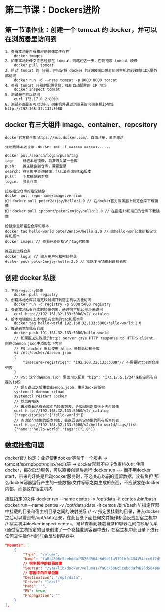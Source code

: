 # 第二节课：Dockers进阶

## 第一节课作业：创建一个 tomcat 的 docker，并可以在浏览器里访问到

	1、查看本地是否有相应的映像文件存在
		docker images
	2、如果本地映像文件已经存在 tomcat 则略过这一步，否则拉取 tomcat 映像
		docker pull tomcat
	3、启动 tomcat 的 容器，并指定将 docker 的8080端口映射到宿主机的8080端口以便外部访问
		docker run -d --name tomcat -p 8080:8080 tomcat
	4、查看 tomcat 容器的配置信息，找到自动配置的 IP 地址
		docker inspect tomcat
	5、测试是否可以访问
		curl 172.17.0.2:8080
	6、测试外面是否可以访问，宿主机外通过浏览器访问宿主机ip地址http://192.168.32.132:8080

## docker 有三大组件 image、container、repository

	docker官方的仓库https://hub.docker.com/，自由注册，邮件激活
	
	强制删除本地镜像：docker rmi -f xxxxxx xxxxx1......
	
	docker pull/search/login/push/tag
	tag:    标记本地镜像，将其归入某一仓库
	push:   推送镜像到仓库，需要登录
	search: 在仓库中查询镜像，但无法查询到tag版本
	pull:   下载镜像到本地
	login:  登录仓库
	
	拉取指定仓库的指定镜像
	docker pull repo-name/image:version
	如：docker pull peter2enjoy/hello:1.0 // 在docker官方服务器上制定仓库下载镜像
	如：docker pull ip:port/peter2enjoy/hello:1.0 // 在指定ip和端口的仓库下载镜像
	
	给镜像重新指定仓库和版本
	docker tag hello-world peter2enjoy/hello:2.0 // 给hello-world重新指定仓库和版本
	docker images // 查看已经新指定了tag的镜像
	
	推送到远程仓库
	docker login // 输入用户名和密码登录
	docker push peter2enjoy/hello:2.0 // 推送本地镜像到远程仓库
	
## 创建 docker 私服

	1、下载registry镜像
		docker pull registry
	2、创建本地仓库并指定映射端口到宿主机以方便访问
		docker run -d registry -p 5000:5000 registry
	3、查询本地私有仓库的镜像列表，通过宿主机ip地址来访问
		curl http://192.168.32.133:5000/v2/_catalog
	4、给本地镜像打上本地私有仓库的tag和版本号
		docker tag hello-world 192.168.32.133:5000/hello-world:1.0
	5、推送到本地私有仓库
		docker push 191.168.32.133:5000/hello-world
		// 如果推送失败提示http: server gave HTTP response to HTTPS client，则在daemon.json中添加如下内容
		// PS：docker 默认使用 https 来启动私有仓库
		vi /etc/docker/daemon.json
		{
			"insecure-registries": "192.168.32.133:5000"// 不需要https的仓库列表
		}
		// PS: 这个daemon.json 里面可以配置 "bip": "172.17.5.1/24"来指定所有容器的ip段
		// 保存退出之后重载daemon.json，重启docker服务
		systemctl daemon-reload
		systemctl restart docker
		// 然后再推送
		// 再次查看私有仓库中的镜像列表，会返回刚刚推送上去的镜像
		curl http://192.168.32.133:5000/v2/_catalog
		{"repositories":["hello-world"]}
		// 查询某个镜像的版本列表，会返回该指定镜像的所有版本列表
		curl http://192.168.32.133:5000/v2/hello-world/tags/list
		{"name":"hello-world","tags":["1.0"]}
		
## 数据挂载问题

docker官方约定：业界使用docker等价于一个服务 -> tomcat/springboot/nginx/redis等 -> docker容器不应该负责持久化
使用docker，每次启动服务，可以直接创建后运行 docker run --- 而不用docker start，带来的好处是启动docker服务时，不必关心以前的遗留数据，没有负担
那么docker容器运行产生的一些数据/文件等等之类生成的东西，不应该放在docker内部，而是放在宿主机内

挂载指定的文件
docker run --name centos -v /opt/data -it centos /bin/bash
docker run --name centos -v /opt/data:/data -it centos /bin/bash // 指定容器中挂载的目录和宿主机目录之间的映射关系
// -v 指定要挂载的目录，进入docker之后可以看到有/opt/data目录，在此目录下面任何文件操作都会反应到宿主机中
// 宿主机中docker inspect centos，可以查看到挂载目录和容器之间的映射关系(通过宿主机指定的目录创建了一个卷挂载到容器中去)，在宿主机中此目录下进行任何文件操作也同时会反映到容器中
```json
"Mounts": [
	{
		"Type": "volume",
		"Name": "fa0c4506c5cebddaf9826d564e6d9d91a9391bfd434394ccc6f2d51553c43f36",
		// 宿主机中的目录位置
		"Source": "/var/lib/docker/volumes/fa0c4506c5cebddaf9826d564e6d9d91a9391bfd434394ccc6f2d51553c43f36/_data",
		// 容器中的目录位置
		"Destination": "/opt/data",
		"Driver": "local",
		"Mode": "",
		"RW": true,
		"Propagation": ""
	}
],
```